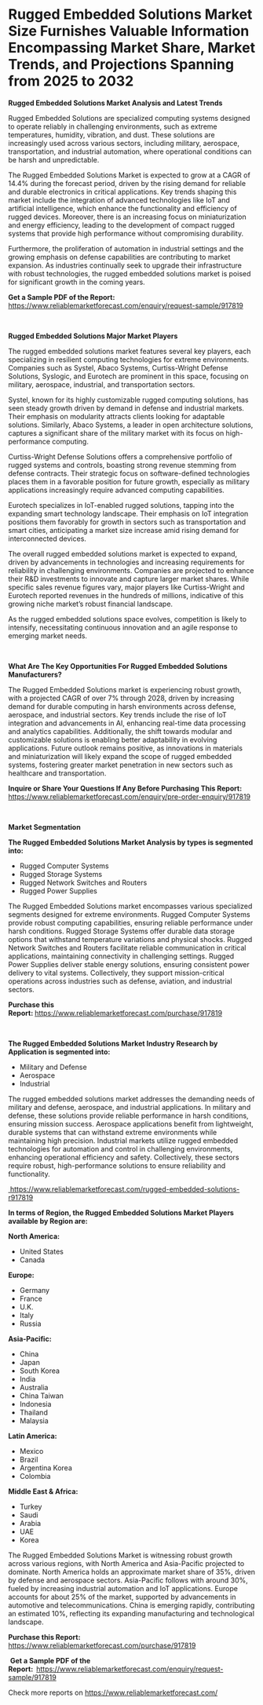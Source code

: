 <p><h1>Rugged Embedded Solutions Market Size Furnishes Valuable Information Encompassing Market Share, Market Trends, and Projections Spanning from 2025 to 2032</h1></p><p><strong>Rugged Embedded Solutions Market Analysis and Latest Trends</strong></p>
<p><p>Rugged Embedded Solutions are specialized computing systems designed to operate reliably in challenging environments, such as extreme temperatures, humidity, vibration, and dust. These solutions are increasingly used across various sectors, including military, aerospace, transportation, and industrial automation, where operational conditions can be harsh and unpredictable. </p><p>The Rugged Embedded Solutions Market is expected to grow at a CAGR of 14.4% during the forecast period, driven by the rising demand for reliable and durable electronics in critical applications. Key trends shaping this market include the integration of advanced technologies like IoT and artificial intelligence, which enhance the functionality and efficiency of rugged devices. Moreover, there is an increasing focus on miniaturization and energy efficiency, leading to the development of compact rugged systems that provide high performance without compromising durability.</p><p>Furthermore, the proliferation of automation in industrial settings and the growing emphasis on defense capabilities are contributing to market expansion. As industries continually seek to upgrade their infrastructure with robust technologies, the rugged embedded solutions market is poised for significant growth in the coming years.</p></p>
<p><strong>Get a Sample PDF of the Report:&nbsp;</strong> <a href="https://www.reliablemarketforecast.com/enquiry/request-sample/917819?utm_campaign=3123&utm_medium=2&utm_source=Github&utm_content=ia&utm_term=07032025&utm_id=rugged-embedded-solutions">https://www.reliablemarketforecast.com/enquiry/request-sample/917819</a></p>
<p>&nbsp;</p>
<p><strong>Rugged Embedded Solutions Major Market Players</strong></p>
<p><p>The rugged embedded solutions market features several key players, each specializing in resilient computing technologies for extreme environments. Companies such as Systel, Abaco Systems, Curtiss-Wright Defense Solutions, Syslogic, and Eurotech are prominent in this space, focusing on military, aerospace, industrial, and transportation sectors.</p><p>Systel, known for its highly customizable rugged computing solutions, has seen steady growth driven by demand in defense and industrial markets. Their emphasis on modularity attracts clients looking for adaptable solutions. Similarly, Abaco Systems, a leader in open architecture solutions, captures a significant share of the military market with its focus on high-performance computing.</p><p>Curtiss-Wright Defense Solutions offers a comprehensive portfolio of rugged systems and controls, boasting strong revenue stemming from defense contracts. Their strategic focus on software-defined technologies places them in a favorable position for future growth, especially as military applications increasingly require advanced computing capabilities.</p><p>Eurotech specializes in IoT-enabled rugged solutions, tapping into the expanding smart technology landscape. Their emphasis on IoT integration positions them favorably for growth in sectors such as transportation and smart cities, anticipating a market size increase amid rising demand for interconnected devices.</p><p>The overall rugged embedded solutions market is expected to expand, driven by advancements in technologies and increasing requirements for reliability in challenging environments. Companies are projected to enhance their R&D investments to innovate and capture larger market shares. While specific sales revenue figures vary, major players like Curtiss-Wright and Eurotech reported revenues in the hundreds of millions, indicative of this growing niche market’s robust financial landscape.</p><p>As the rugged embedded solutions space evolves, competition is likely to intensify, necessitating continuous innovation and an agile response to emerging market needs.</p></p>
<p>&nbsp;</p>
<p><strong>What Are The Key Opportunities For Rugged Embedded Solutions Manufacturers?</strong></p>
<p><p>The Rugged Embedded Solutions market is experiencing robust growth, with a projected CAGR of over 7% through 2028, driven by increasing demand for durable computing in harsh environments across defense, aerospace, and industrial sectors. Key trends include the rise of IoT integration and advancements in AI, enhancing real-time data processing and analytics capabilities. Additionally, the shift towards modular and customizable solutions is enabling better adaptability in evolving applications. Future outlook remains positive, as innovations in materials and miniaturization will likely expand the scope of rugged embedded systems, fostering greater market penetration in new sectors such as healthcare and transportation.</p></p>
<p><strong>Inquire or Share Your Questions If Any Before Purchasing This Report:</strong> <a href="https://www.reliablemarketforecast.com/enquiry/pre-order-enquiry/917819?utm_campaign=3123&utm_medium=2&utm_source=Github&utm_content=ia&utm_term=07032025&utm_id=rugged-embedded-solutions">https://www.reliablemarketforecast.com/enquiry/pre-order-enquiry/917819</a></p>
<p>&nbsp;</p>
<p><strong>Market Segmentation</strong></p>
<p><strong>The Rugged Embedded Solutions Market Analysis by types is segmented into:</strong></p>
<p><ul><li>Rugged Computer Systems</li><li>Rugged Storage Systems</li><li>Rugged Network Switches and Routers</li><li>Rugged Power Supplies</li></ul></p>
<p><p>The Rugged Embedded Solutions market encompasses various specialized segments designed for extreme environments. Rugged Computer Systems provide robust computing capabilities, ensuring reliable performance under harsh conditions. Rugged Storage Systems offer durable data storage options that withstand temperature variations and physical shocks. Rugged Network Switches and Routers facilitate reliable communication in critical applications, maintaining connectivity in challenging settings. Rugged Power Supplies deliver stable energy solutions, ensuring consistent power delivery to vital systems. Collectively, they support mission-critical operations across industries such as defense, aviation, and industrial sectors.</p></p>
<p><strong>Purchase this Report:&nbsp;</strong><a href="https://www.reliablemarketforecast.com/purchase/917819?utm_campaign=3123&utm_medium=2&utm_source=Github&utm_content=ia&utm_term=07032025&utm_id=rugged-embedded-solutions">https://www.reliablemarketforecast.com/purchase/917819</a></p>
<p>&nbsp;</p>
<p><strong>The Rugged Embedded Solutions Market Industry Research by Application is segmented into:</strong></p>
<p><ul><li>Military and Defense</li><li>Aerospace</li><li>Industrial</li></ul></p>
<p><p>The rugged embedded solutions market addresses the demanding needs of military and defense, aerospace, and industrial applications. In military and defense, these solutions provide reliable performance in harsh conditions, ensuring mission success. Aerospace applications benefit from lightweight, durable systems that can withstand extreme environments while maintaining high precision. Industrial markets utilize rugged embedded technologies for automation and control in challenging environments, enhancing operational efficiency and safety. Collectively, these sectors require robust, high-performance solutions to ensure reliability and functionality.</p></p>
<p><a href="https://www.reliablemarketforecast.com/rugged-embedded-solutions-r917819?utm_campaign=3123&utm_medium=2&utm_source=Github&utm_content=ia&utm_term=07032025&utm_id=rugged-embedded-solutions">&nbsp;https://www.reliablemarketforecast.com/rugged-embedded-solutions-r917819</a></p>
<p><strong>In terms of Region, the Rugged Embedded Solutions Market Players available by Region are:</strong></p>
<p>
    <p> <strong> North America: </strong>
        <ul>
            <li>United States</li>
            <li>Canada</li>
        </ul>
        </p> 
    <p> <strong> Europe: </strong>
        <ul>
            <li>Germany</li>
            <li>France</li>
            <li>U.K.</li>
            <li>Italy</li>
            <li>Russia</li>
        </ul>
        </p> 
    <p> <strong> Asia-Pacific: </strong>
        <ul>
            <li>China</li>
            <li>Japan</li>
            <li>South Korea</li>
            <li>India</li>
            <li>Australia</li>
            <li>China Taiwan</li>
            <li>Indonesia</li>
            <li>Thailand</li>
            <li>Malaysia</li>
        </ul>
        </p> 
    <p> <strong> Latin America: </strong>
        <ul>
            <li>Mexico</li>
            <li>Brazil</li>
            <li>Argentina Korea</li>
            <li>Colombia</li>
        </ul>
        </p> 
    <p> <strong> Middle East & Africa: </strong>
        <ul>
            <li>Turkey</li>
            <li>Saudi</li>
            <li>Arabia</li>
            <li>UAE</li>
            <li>Korea</li>
        </ul>
    </p>
    </p>
<p><p>The Rugged Embedded Solutions Market is witnessing robust growth across various regions, with North America and Asia-Pacific projected to dominate. North America holds an approximate market share of 35%, driven by defense and aerospace sectors. Asia-Pacific follows with around 30%, fueled by increasing industrial automation and IoT applications. Europe accounts for about 25% of the market, supported by advancements in automotive and telecommunications. China is emerging rapidly, contributing an estimated 10%, reflecting its expanding manufacturing and technological landscape.</p></p>
<p><strong>Purchase this Report: </strong><a href="https://www.reliablemarketforecast.com/purchase/917819?utm_campaign=3123&utm_medium=2&utm_source=Github&utm_content=ia&utm_term=07032025&utm_id=rugged-embedded-solutions">https://www.reliablemarketforecast.com/purchase/917819</a></p>
<p>&nbsp;<strong>Get a Sample PDF of the Report:&nbsp;&nbsp;</strong><a href="https://www.reliablemarketforecast.com/enquiry/request-sample/917819?utm_campaign=3123&utm_medium=2&utm_source=Github&utm_content=ia&utm_term=07032025&utm_id=rugged-embedded-solutions">https://www.reliablemarketforecast.com/enquiry/request-sample/917819</a></p>
<p><strong></strong></p>
<p>Check more reports on <a href="https://www.reliablemarketforecast.com/?utm_campaign=3123&utm_medium=2&utm_source=Github&utm_content=ia&utm_term=07032025&utm_id=rugged-embedded-solutions">https://www.reliablemarketforecast.com/</a></p>